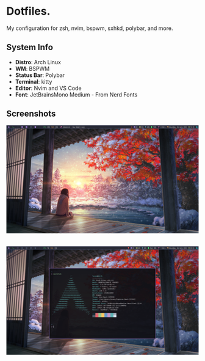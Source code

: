 # Dotfiles.
My configuration for zsh, nvim, bspwm, sxhkd, polybar, and more.


## System Info
* **Distro**: Arch Linux
* **WM**: BSPWM
* **Status Bar**: Polybar
* **Terminal**: kitty
* **Editor**: Nvim and VS Code
* **Font**: JetBrainsMono Medium - From Nerd Fonts


## Screenshots
![Desktop screenshot](./desktop.png)
<br><br>

![Terminal screenshot](./terminal.png)


